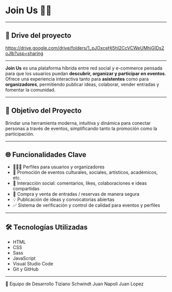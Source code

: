 # Join Us 🎉🛒

---
## 📁 Drive del proyecto

https://drive.google.com/drive/folders/1_pJOxceHj5hI2CcVCWeUMhiGIDs2oJlb?usp=sharing

---

**Join Us** es una plataforma híbrida entre red social y e-commerce pensada para que los usuarios puedan **descubrir, organizar y participar en eventos**. Ofrece una experiencia interactiva tanto para **asistentes** como para **organizadores**, permitiendo publicar ideas, colaborar, vender entradas y fomentar la comunidad.

---

## 🚀 Objetivo del Proyecto

Brindar una herramienta moderna, intuitiva y dinámica para conectar personas a través de eventos, simplificando tanto la promoción como la participación.

---

## 🌐 Funcionalidades Clave

- 🧑‍🤝‍🧑 Perfiles para usuarios y organizadores
- 📣 Promoción de eventos culturales, sociales, artísticos, académicos, etc.
- 💬 Interacción social: comentarios, likes, colaboraciones e ideas compartidas
- 🛒 Compra y venta de entradas / reservas de manera segura
- 💡 Publicación de ideas y convocatorias abiertas
- ✅ Sistema de verificación y control de calidad para eventos y perfiles

---

## 🛠️ Tecnologías Utilizadas

- HTML
- CSS
- Sass
- JavaScript
- Visual Studio Code  
- Git y GitHub  

---

👥 Equipo de Desarrollo
Tiziano Schwindt
Juan Napoli
Juan Lopez
